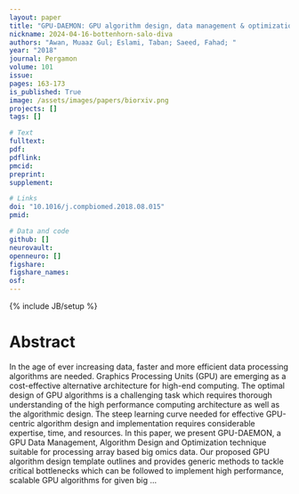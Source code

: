 ```yaml
---
layout: paper
title: "GPU-DAEMON: GPU algorithm design, data management & optimization template for array based big omics data"
nickname: 2024-04-16-bottenhorn-salo-diva
authors: "Awan, Muaaz Gul; Eslami, Taban; Saeed, Fahad; "
year: "2018"
journal: Pergamon
volume: 101
issue:
pages: 163-173
is_published: True
image: /assets/images/papers/biorxiv.png
projects: []
tags: []

# Text
fulltext:
pdf:
pdflink:
pmcid:
preprint: 
supplement:

# Links
doi: "10.1016/j.compbiomed.2018.08.015"
pmid:

# Data and code
github: []
neurovault:
openneuro: []
figshare:
figshare_names:
osf:
---
```

{% include JB/setup %}

# Abstract

In the age of ever increasing data, faster and more efficient data processing algorithms are needed. Graphics Processing Units (GPU) are emerging as a cost-effective alternative architecture for high-end computing. The optimal design of GPU algorithms is a challenging task which requires thorough understanding of the high performance computing architecture as well as the algorithmic design. The steep learning curve needed for effective GPU-centric algorithm design and implementation requires considerable expertise, time, and resources. In this paper, we present GPU-DAEMON, a GPU Data Management, Algorithm Design and Optimization technique suitable for processing array based big omics data. Our proposed GPU algorithm design template outlines and provides generic methods to tackle critical bottlenecks which can be followed to implement high performance, scalable GPU algorithms for given big …

